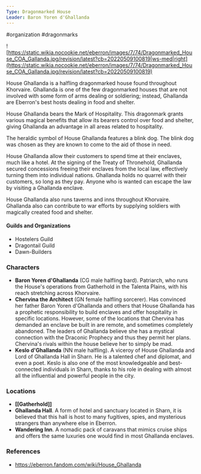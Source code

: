 ```yaml
---
Type: Dragonmarked House
Leader: Baron Yoren d'Ghallanda
---
```

 #organization #dragonmarks

![https://static.wikia.nocookie.net/eberron/images/7/74/Dragonmarked_House_COA_Gallanda.jpg/revision/latest?cb=20220509100819|ws-med|right](https://static.wikia.nocookie.net/eberron/images/7/74/Dragonmarked_House_COA_Gallanda.jpg/revision/latest?cb=20220509100819)

House Ghallanda is a halfling dragonmarked house found throughout Khorvaire. Ghallanda is one of the few dragonmarked houses that are not involved with some form of arms dealing or soldiering; instead, Ghallanda are Eberron's best hosts dealing in food and shelter.

House Ghallanda bears the Mark of Hospitality. This dragonmark grants various magical benefits that allow its bearers control over food and shelter, giving Ghallanda an advantage in all areas related to hospitality.

The heraldic symbol of House Ghallanda features a blink dog. The blink dog was chosen as they are known to come to the aid of those in need.

House Ghallanda allow their customers to spend time at their enclaves, much like a hotel. At the signing of the Treaty of Thronehold, Ghallanda secured concessions freeing their enclaves from the local law, effectively turning them into individual nations. Ghallanda holds no quarrel with their customers, so long as they pay. Anyone who is wanted can escape the law by visiting a Ghallanda enclave.

House Ghallanda also runs taverns and inns throughout Khorvaire. Ghallanda also can contribute to war efforts by supplying soldiers with magically created food and shelter.

#### Guilds and Organizations

* Hostelers Guild
* Dragontail Guild
* Dawn-Builders

### Characters

* **Baron Yoren d'Ghallanda** (CG male halfling bard). Patriarch, who runs the House's operations from Gatherhold in the Talenta Plains, with his reach stretching across Khorvaire.
* **Chervina the Architect** (GN female halfling sorcerer). Has convinced her father Baron Yoren d'Ghallanda and others that House Ghallanda has a prophetic responsibility to build enclaves and offer hospitality in specific locations. However, some of the locations that Chervina has demanded an enclave be built in are remote, and sometimes completely abandoned. The leaders of Ghallanda believe she has a mystical connection with the Draconic Prophecy and thus they permit her plans. Chervina's rivals within the house believe her to simply be mad.
* **Keslo d'Ghallanda** (NN male halfling). A viceroy of House Ghallanda and Lord of Ghallanda Hall in Sharn. He is a talented chef and diplomat, and even a poet. Keslo is also one of the most knowledgeable and best-connected individuals in Sharn, thanks to his role in dealing with almost all the influential and powerful people in the city.

### Locations

* **[[Gatherhold]]**
* **Ghallanda Hall**. A form of hotel and sanctuary located in Sharn, it is believed that this hall is host to many fugitives, spies, and mysterious strangers than anywhere else in Eberron.
* **Wandering Inn**. A nomadic pack of caravans that mimics cruise ships and offers the same luxuries one would find in most Ghallanda enclaves.

### References

* https://eberron.fandom.com/wiki/House_Ghallanda

